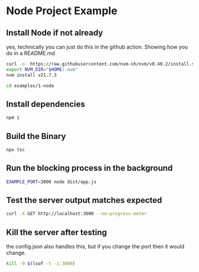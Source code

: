 # Node Project Example

## Install Node if not already

yes, technically you can just do this in the github action. Showing how you do in a README.md

```bash docci-if-not-installed=node
curl -o- https://raw.githubusercontent.com/nvm-sh/nvm/v0.40.2/install.sh | bash
export NVM_DIR="$HOME/.nvm"
nvm install v21.7.3
```

<!-- TODO: how to persist this within the shell for the duration of the docci run? -->
```bash docci-ignore
cd examples/1-node
```

## Install dependencies

```bash docci-delay-after=1
npm i
```

## Build the Binary

```bash
npx tsc
```

## Run the blocking process in the background

```bash docci-background docci-delay-after=1
EXAMPLE_PORT=3000 node dist/app.js
```

## Test the server output matches expected

```bash docci-output-contains="Hello World!"
curl -X GET http://localhost:3000 --no-progress-meter
```

## Kill the server after testing

the config.json also handles this, but if you change the port then it would change.

```bash
kill -9 $(lsof -t -i:3000)
```
